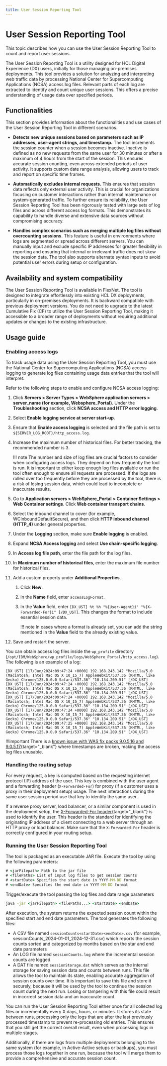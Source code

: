 ```yaml
---
title: User Session Reporting Tool
---
```

# User Session Reporting Tool

This topic describes how you can use the User Session Reporting Tool to count and report user sessions.

The User Session Reporting Tool is a utility designed for HCL Digital Experience (DX) users, initially for those managing on-premises deployments. This tool provides a solution for analyzing and interpreting web traffic data by processing National Center for Supercomputing Applications (NCSA) access log files. Relevant parts of each log are extracted to identify and count unique user sessions. This offers a precise understanding of usage data over specified periods.

## Functionalities

This section provides information about the functionalities and use cases of the User Session Reporting Tool in different scenarios.

- **Detects new unique sessions based on parameters such as IP addresses, user-agent strings, and timestamp.** The tool increments the session counter when a session becomes inactive. Inactive is defined as no new requests from the same user for 30 minutes or after a maximum of 4 hours from the start of the session. This ensures accurate session counting, even across extended periods of user activity. It supports custom date range analysis, allowing users to track and report on specific time frames. 

- **Automatically excludes internal requests.** This ensures that session data reflects only external user activity. This is crucial for organizations focusing on customer interactions rather than internal maintenance or system-generated traffic. To further ensure its reliability, the User Session Reporting Tool has been rigorously tested with large sets of log files and across different access log formats. This demonstrates its capability to handle diverse and extensive data sources without compromising accuracy.

- **Handles complex scenarios such as merging multiple log files without overcounting sessions.** This feature is useful in environments where logs are segmented or spread across different servers. You can manually input and exclude specific IP addresses for greater flexibility in reporting and ensuring that internal or irrelevant traffic does not skew the session data. The tool also supports alternate syntax inputs to avoid potential user errors during setup or configuration.

## Availability and system compatibility

The User Session Reporting Tool is available in FlexNet. The tool is designed to integrate effortlessly into existing HCL DX deployments, particularly in on-premises deployments. It is backward compatible with previous deployment versions. You do not need to upgrade to the latest Cumulative Fix (CF) to utilize the User Session Reporting Tool, making it accessible to a broader range of deployments without requiring additional updates or changes to the existing infrastructure.

## Usage guide

### Enabling access logs

To track usage data using the User Session Reporting Tool, you must use the National Center for Supercomputing Applications (NCSA) access logging to generate log files containing usage data entries that the tool will interpret.

Refer to the following steps to enable and configure NCSA access logging:

1. Click **Servers > Server Types > WebSphere application servers > server_name (for example, Websphere_Portal)**. Under the **Troubleshooting** section, click **NCSA access and HTTP error logging**.
2. Select **Enable logging service at server start-up**.
3. Ensure that **Enable access logging** is selected and the file path is set to `${SERVER_LOG_ROOT}/http_access.log`. 
4. Increase the maximum number of historical files. For better tracking, the recommended number is 3.

    !!! note
        The number and size of log files are crucial factors to consider when configuring access logs. They depend on how frequently the tool is run. It is important to either keep enough log files available or run the tool often enough to ensure all requests are processed. If the logs are rolled over too frequently before they are processed by the tool, there is a risk of losing session data, which could lead to incomplete or inaccurate results.

5. Go to **Application servers > WebSphere_Portal > Container Settings > Web Container settings**. Click **Web container transport chains**.
6. Select the inbound channel to cover (for example, WCInboundDefaultSecure), and then click **HTTP inbound channel (HTTP_4)** under general properties.
7. Under the **Logging** section, make sure **Enable logging** is enabled.
8. Expand **NCSA Access logging** and select **Use chain-specific logging**.
9. In **Access log file path**, enter the file path for the log files.
10. In **Maximum number of historical files**, enter the maximum file number for historical files.
11. Add a custom property under **Additional Properties**.
    1. Click **New**. 
    2. In the **Name** field, enter `accessLogFormat`.
    3. In the **Value** field, enter `[DX_UST] %t %h "%{User-Agent}i" "%{X-Forwarded-For}i" [/DX_UST]`. This changes the format to include essential session data.

        !!! note
            In cases where a format is already set, you can add the string mentioned in the **Value** field to the already existing value.
          
12. Save and restart the server.

You can obtain access log files inside the `wp_profile` directory (`/opt/IBM/WebSphere/wp_profile/logs/WebSphere_Portal/http_access.log`). The following is an example of a log:

```
[DX_UST] [17/Jun/2024:09:47:24 +0000] 192.168.243.142 "Mozilla/5.0 (Macintosh; Intel Mac OS X 10_15_7) AppleWebKit/537.36 (KHTML, like Gecko) Chrome/125.0.0.0 Safari/537.36" "10.134.209.51" [/DX_UST]
[DX_UST] [17/Jun/2024:09:47:24 +0000] 192.168.243.142 "Mozilla/5.0 (Macintosh; Intel Mac OS X 10_15_7) AppleWebKit/537.36 (KHTML, like Gecko) Chrome/125.0.0.0 Safari/537.36" "10.134.209.51" [/DX_UST]
[DX_UST] [17/Jun/2024:09:47:24 +0000] 192.168.243.142 "Mozilla/5.0 (Macintosh; Intel Mac OS X 10_15_7) AppleWebKit/537.36 (KHTML, like Gecko) Chrome/125.0.0.0 Safari/537.36" "10.134.209.51" [/DX_UST]
[DX_UST] [17/Jun/2024:09:47:24 +0000] 192.168.243.142 "Mozilla/5.0 (Macintosh; Intel Mac OS X 10_15_7) AppleWebKit/537.36 (KHTML, like Gecko) Chrome/125.0.0.0 Safari/537.36" "10.134.209.51" [/DX_UST]
[DX_UST] [17/Jun/2024:09:47:25 +0000] 192.168.243.142 "Mozilla/5.0 (Macintosh; Intel Mac OS X 10_15_7) AppleWebKit/537.36 (KHTML, like Gecko) Chrome/125.0.0.0 Safari/537.36" "10.134.209.51" [/DX_UST]
```

!!!important
        There is a [known issue with WAS fix packs 9.0.5.16 and 9.0.5.17](https://www.ibm.com/docs/en/was/9.0.5?topic=application-enabling-access-logging){target="_blank"} where timestamps are broken, making the access log files unusable.

### Handling the routing setup

For every request, a key is computed based on the requesting internet protocol (IP) address of the user. This key is combined with the user agent and a forwarding header (`X-Forwarded-For`) for proxy (if a customer uses a proxy in their deployment setup) usage. The next interactions during the same user session period use that key to identify the same user. 

If a reverse proxy server, load balancer, or a similar component is used in the deployment setup, the [X-Forwarded-For header](https://developer.mozilla.org/en-US/docs/Web/HTTP/Headers/X-Forwarded-For){target="_blank"} is used to identify the user. This header is the standard for identifying the originating IP address of a client connecting to a web server through an HTTP proxy or load balancer. Make sure that the `X-Forwarded-For` header is correctly configured in your routing setup.

### Running the User Session Reporting Tool

The tool is packaged as an executable JAR file. Execute the tool by using the following parameters:

```cmd
# <jarFilepath> Path to the jar file
# <filePaths> List of input log files to get session counts
# <startDate> Specifies the start date in YYYY-MM-DD format
# <endDate> Specifies the end date in YYYY-MM-DD format
```

Trigger/execute the tool passing the log files and date range parameters

```cmd
java -jar <jarFilepath> <filePaths...> <startDate> <endDate>
```

After execution, the system returns the expected session count within the specified start and end date parameters. The tool generates the following files:

- A CSV file named  `sessionCounts<startDate><endDate>.csv` (for example, sessionCounts_2024-01-01_2024-12-31.csv) which reports the session counts sorted and categorized by months based on the star and end date parameters
- An LOG file named `sessionCounts.log` where the incremental session counts are logged
- A DAT file named `sessionStorage.dat` which serves as the internal storage for saving session data and counts between runs. This file allows the tool to maintain its state, enabling accurate aggregation of session counts over time. It is important to save this file and store it securely, because it will be used by the tool to continue the session count during the next run. Losing or tampering with this file could result in incorrect session data and an inaccurate count.

You can run the User Session Reporting Tool either once for all collected log files or incrementally every X days, hours, or minutes. It stores its state between runs, processing only the logs that are after the last previously processed timestamp to prevent re-processing old entries. This ensures that you still get the correct overall result, even when processing logs in multiple stages. 

Additionally, if there are logs from multiple deployments belonging to the same system (for example, in Active-Active setups or backups), you must process those logs together in one run, because the tool will merge them to provide a comprehensive and accurate session count.

